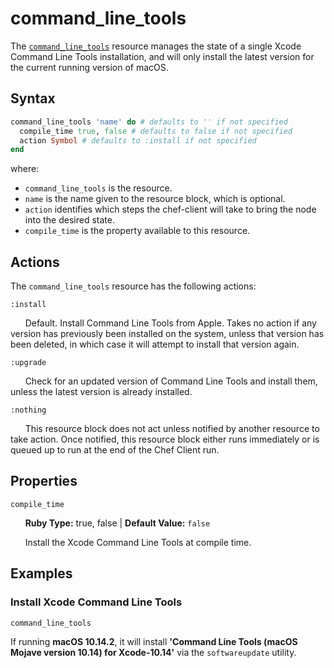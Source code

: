# command_line_tools

The [`command_line_tools`](https://github.com/Microsoft/macos-cookbook/blob/master/resources/command_line_tools.rb) resource manages the state of a single Xcode Command Line Tools installation, and will only install the latest version for the current running version of macOS.

## Syntax

```ruby
command_line_tools 'name' do # defaults to '' if not specified
  compile_time true, false # defaults to false if not specified
  action Symbol # defaults to :install if not specified
end
```

where:

- `command_line_tools` is the resource.
- `name` is the name given to the resource block, which is optional.
- `action` identifies which steps the chef-client will take to bring the node into the desired state.
- `compile_time` is the property available to this resource.

## Actions

The `command_line_tools` resource has the following actions:

`:install`

&nbsp;&nbsp;&nbsp;&nbsp;&nbsp;&nbsp;Default. Install Command Line Tools from Apple. Takes no action if any version has previously been installed on the system, unless that version has been deleted, in which case it will attempt to install that version again.

`:upgrade`

&nbsp;&nbsp;&nbsp;&nbsp;&nbsp;&nbsp;Check for an updated version of Command Line Tools and install them, unless the latest version is already installed.

`:nothing`

&nbsp;&nbsp;&nbsp;&nbsp;&nbsp;&nbsp;This resource block does not act unless notified by another resource to take action. Once notified, this resource block either runs immediately or is queued up to run at the end of the Chef Client run.

## Properties

`compile_time`

&nbsp;&nbsp;&nbsp;&nbsp;&nbsp;&nbsp;**Ruby Type:** true, false | **Default Value:** `false`

&nbsp;&nbsp;&nbsp;&nbsp;&nbsp;&nbsp;Install the Xcode Command Line Tools at compile time.

## Examples

### Install Xcode Command Line Tools

```ruby
command_line_tools
```

If running **macOS 10.14.2**, it will install **'Command Line Tools (macOS Mojave version 10.14) for Xcode-10.14'** via the `softwareupdate` utility.

